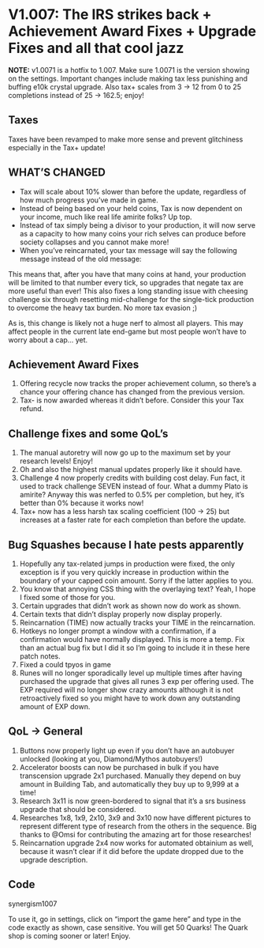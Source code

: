 # V1.007: The IRS strikes back + Achievement Award Fixes + Upgrade Fixes and all that cool jazz

**NOTE:** v1.0071 is a hotfix to 1.007. Make sure 1.0071 is the version showing on the settings. Important changes include making tax less punishing and buffing e10k crystal upgrade. Also tax+ scales from 3 → 12 from 0 to 25 completions instead of 25 → 162.5; enjoy!

## Taxes
Taxes have been revamped to make more sense and prevent glitchiness especially in the Tax+ update!

## WHAT’S CHANGED
* Tax will scale about 10% slower than before the update, regardless of how much progress you’ve made in game.
* Instead of being based on your held coins, Tax is now dependent on your income, much like real life amirite folks? Up top.
* Instead of tax simply being a divisor to your production, it will now serve as a capacity to how many coins your rich selves can produce before society collapses and you cannot make more!
* When you’ve reincarnated, your tax message will say the following message instead of the old message:

This means that, after you have that many coins at hand, your production will be limited to that number every tick, so upgrades that negate tax are more useful than ever!
This also fixes a long standing issue with cheesing challenge six through resetting mid-challenge for the single-tick production to overcome the heavy tax burden. No more tax evasion ;)

As is, this change is likely not a huge nerf to almost all players. This may affect people in the current late end-game but most people won’t have to worry about a cap… yet.

## Achievement Award Fixes
1. Offering recycle now tracks the proper achievement column, so there’s a chance your offering chance has changed from the previous version.
2. Tax- is now awarded whereas it didn’t before. Consider this your Tax refund.

## Challenge fixes and some QoL’s
1. The manual autoretry will now go up to the maximum set by your research levels! Enjoy!
2. Oh and also the highest manual updates properly like it should have.
3. Challenge 4 now properly credits with building cost delay. Fun fact, it used to track challenge SEVEN instead of four. What a dummy Plato is amirite? Anyway this was nerfed to 0.5% per completion, but hey, it’s better than 0% because it works now!
4. Tax+ now has a less harsh tax scaling coefficient (100 -> 25) but increases at a faster rate for each completion than before the update.

## Bug Squashes because I hate pests apparently
1. Hopefully any tax-related jumps in production were fixed, the only exception is if you very quickly increase in production within the boundary of your capped coin amount. Sorry if the latter applies to you.
2. You know that annoying CSS thing with the overlaying text? Yeah, I hope I fixed some of those for you.
3. Certain upgrades that didn’t work as shown now do work as shown.
4. Certain texts that didn’t display properly now display properly.
5. Reincarnation (TIME) now actually tracks your TIME in the reincarnation.
6. Hotkeys no longer prompt a window with a confirmation, if a confirmation would have normally displayed. This is more a temp. Fix than an actual bug fix but I did it so I’m going to include it in these here patch notes.
7. Fixed a could tpyos in game
8. Runes will no longer sporadically level up multiple times after having purchased the upgrade that gives all runes 3 exp per offering used. The EXP required will no longer show crazy amounts although it is not retroactively fixed so you might have to work down any outstanding amount of EXP down.

## QoL → General
1. Buttons now properly light up even if you don’t have an autobuyer unlocked (looking at you, Diamond/Mythos autobuyers!)
2. Accelerator boosts can now be purchased in bulk if you have transcension upgrade 2x1 purchased. Manually they depend on buy amount in Building Tab, and automatically they buy up to 9,999 at a time!
3. Research 3x11 is now green-bordered to signal that it’s a srs business upgrade that should be considered.
4. Researches 1x8, 1x9, 2x10, 3x9 and 3x10 now have different pictures to represent different type of research from the others in the sequence. Big thanks to @Omsi for contributing the amazing art for those researches!
5. Reincarnation upgrade 2x4 now works for automated obtainium as well, because it wasn’t clear if it did before the update dropped due to the upgrade description.


## Code
synergism1007

To use it, go in settings, click on “import the game here” and type in the code exactly as shown, case sensitive. You will get 50 Quarks!  The Quark shop is coming sooner or later! Enjoy.
